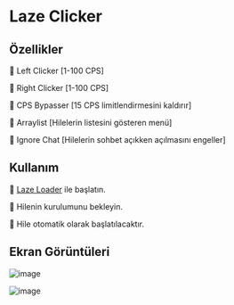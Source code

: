 # Laze Clicker
## Özellikler

🔰 Left Clicker [1-100 CPS]

🔰 Right Clicker [1-100 CPS]

🔰 CPS Bypasser [15 CPS limitlendirmesini kaldırır]

🔰 Arraylist [Hilelerin listesini gösteren menü]

🔰 Ignore Chat [Hilelerin sohbet açıkken açılmasını engeller]

## Kullanım

💠 [Laze Loader](https://github.com/Aleaf-Egemen/Clicker/releases) ile başlatın.

💠 Hilenin kurulumunu bekleyin.

💠 Hile otomatik olarak başlatılacaktır.

## Ekran Görüntüleri

![image](https://user-images.githubusercontent.com/45121448/121609529-beb0ec80-ca5c-11eb-96f6-9e63cad6bdb1.png)

![image](https://user-images.githubusercontent.com/45121448/121609541-c5d7fa80-ca5c-11eb-99b8-0a569404ac2c.png)
